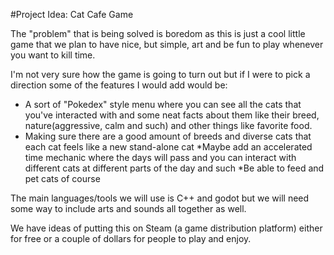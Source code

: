 #Project Idea: Cat Cafe Game

The "problem" that is being solved is boredom as this is just a cool little game that we plan to have nice, but simple, art and be fun to play whenever you want to kill time.

I'm not very sure how the game is going to turn out but if I were to pick a direction some of the features I would add would be:
* A sort of "Pokedex" style menu where you can see all the cats that you've interacted with and some neat facts about them like their breed, nature(aggressive, calm and such) and other things like favorite food.
* Making sure there are a good amount of breeds and diverse cats that each cat feels like a new stand-alone cat
*Maybe add an accelerated time mechanic where the days will pass and you can interact with different cats at different parts of the day and such
*Be able to feed and pet cats of course

The main languages/tools we will use is C++ and godot but we will need some way to include arts and sounds all together as well.

We have ideas of putting this on Steam (a game distribution platform) either for free or a couple of dollars for people to play and enjoy.


